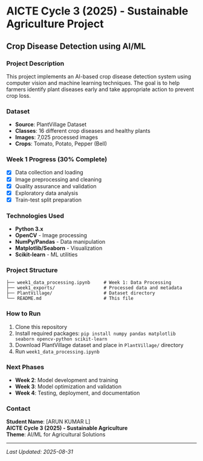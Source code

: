 # AICTE Cycle 3 (2025) - Sustainable Agriculture Project

## Crop Disease Detection using AI/ML

### Project Description
This project implements an AI-based crop disease detection system using computer vision and machine learning techniques. The goal is to help farmers identify plant diseases early and take appropriate action to prevent crop loss.

### Dataset
- **Source**: PlantVillage Dataset
- **Classes**: 16 different crop diseases and healthy plants
- **Images**: 7,025 processed images
- **Crops**: Tomato, Potato, Pepper (Bell)

### Week 1 Progress (30% Complete)
- [x] Data collection and loading
- [x] Image preprocessing and cleaning
- [x] Quality assurance and validation
- [x] Exploratory data analysis
- [x] Train-test split preparation

### Technologies Used
- **Python 3.x**
- **OpenCV** - Image processing
- **NumPy/Pandas** - Data manipulation
- **Matplotlib/Seaborn** - Visualization
- **Scikit-learn** - ML utilities

### Project Structure
```
├── week1_data_processing.ipynb     # Week 1: Data Processing
├── week1_exports/                  # Processed data and metadata
├── PlantVillage/                   # Dataset directory
└── README.md                       # This file
```

### How to Run
1. Clone this repository
2. Install required packages: `pip install numpy pandas matplotlib seaborn opencv-python scikit-learn`
3. Download PlantVillage dataset and place in `PlantVillage/` directory
4. Run `week1_data_processing.ipynb`

### Next Phases
- **Week 2**: Model development and training
- **Week 3**: Model optimization and validation
- **Week 4**: Testing, deployment, and documentation

### Contact
**Student Name**: [ARUN KUMAR L]  
**AICTE Cycle 3 (2025) - Sustainable Agriculture**  
**Theme**: AI/ML for Agricultural Solutions  

---
*Last Updated: 2025-08-31*

